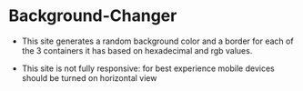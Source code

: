 # Background-Changer
* This site generates a random background color and a border for each of the 3 containers it has based on hexadecimal and rgb values.

* This site is not fully responsive: for best experience mobile devices should be turned on horizontal view
